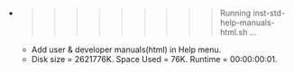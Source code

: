 * >>>>>>>>> Running inst-std-help-manuals-html.sh ...
  * Add user & developer manuals(html) in Help menu.
  * Disk size = 2621776K. Space Used = 76K. Runtime = 00:00:00:01.
